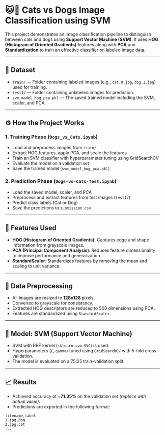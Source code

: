 # 🐱🐶 Cats vs Dogs Image Classification using SVM

This project demonstrates an image classification pipeline to distinguish between cats and dogs using **Support Vector Machine (SVM)**. It uses **HOG (Histogram of Oriented Gradients)** features along with **PCA** and **Standardization** to train an effective classifier on labeled image data.

---

## 📂 Dataset

- `train/` — Folder containing labeled images (e.g., `cat.0.jpg`, `dog.1.jpg`) used for training.
- `test1/` — Folder containing unlabeled images for prediction.
- `svm_model_hog_pca.pkl` — The saved trained model including the SVM, scaler, and PCA.

---

## ⚙️ How the Project Works

### 1. **Training Phase** (`Dogs_vs_Cats.ipynb`)
- Load and preprocess images from `train/`
- Extract HOG features, apply PCA, and scale the features
- Train an SVM classifier with hyperparameter tuning using GridSearchCV
- Evaluate the model on a validation set
- Save the trained model (`svm_model_hog_pca.pkl`)

### 2. **Prediction Phase** (`Dogs-vs-Cats-Test.ipynb`)
- Load the saved model, scaler, and PCA
- Preprocess and extract features from test images (`test1/`)
- Predict class labels (Cat or Dog)
- Save the predictions to `submission.csv`

---

## 📌 Features Used

- **HOG (Histogram of Oriented Gradients)**: Captures edge and shape information from grayscale images.
- **PCA (Principal Component Analysis)**: Reduces feature dimensionality to improve performance and generalization.
- **StandardScaler**: Standardizes features by removing the mean and scaling to unit variance.

---

## 🧹 Data Preprocessing

- All images are resized to **128x128** pixels.
- Converted to grayscale for consistency.
- Extracted HOG descriptors are reduced to 500 dimensions using PCA.
- Features are standardized using `StandardScaler`.

---

## 🧠 Model: SVM (Support Vector Machine)

- SVM with RBF kernel (`sklearn.svm.SVC`) is used.
- Hyperparameters (`C`, `gamma`) tuned using `GridSearchCV` with 5-fold cross-validation.
- The model is evaluated on a 75:25 train-validation split.

---

## 📈 Results

- Achieved accuracy of ~**71.35%** on the validation set *(replace with actual value)*.
- Predictions are exported in the following format:

```csv
filename,label
1.jpg,dog
2.jpg,cat
...
